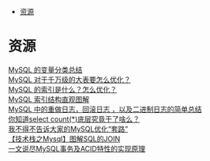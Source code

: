 <!-- TOC -->

- [资源](#资源)

<!-- /TOC -->

# 资源

[MySQL 的变量分类总结](https://mp.weixin.qq.com/s/M2BUZmudpnltu09dw8-PiQ)<br>
[MySQL 对于千万级的大表要怎么优化？](https://mp.weixin.qq.com/s/-aC6WWoZsBp1Ap2jy6BNSA)<br>
[MySQL 的索引是什么？怎么优化？](https://mp.weixin.qq.com/s/TG5J2SznE2cZAuA0noJ8eA)<br>
[MySQL 索引结构直观图解](https://mp.weixin.qq.com/s/TsS7rMnhY-X7jJUmIpzG1Q)<br>
[MySQL 中的重做日志，回滚日志 ，以及二进制日志的简单总结](https://mp.weixin.qq.com/s/2dwGBTmu_da2x-HiHlN0vw)<br>
[你知道select count(*)底层究竟干了啥么？](https://mp.weixin.qq.com/s/SqxWpuTOdcGSHQtR4Mc1mw)<br>
[我不得不告诉大家的MySQL优化“套路”](https://mp.weixin.qq.com/s/Gc5_dvKU_-3NvczcGbjm2A)<br>
[【技术栈之Mysql】图解SQL的JOIN](https://mp.weixin.qq.com/s/WQh-Ro03e9F1Yrhk0tTZ0A)<br>
[一文说尽MySQL事务及ACID特性的实现原理](https://mp.weixin.qq.com/s/yFms_F4h30LofGUkuv1b2g)<br>
